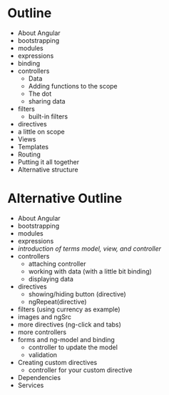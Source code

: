 # Outline

- About Angular
- bootstrapping
- modules
- expressions
- binding
- controllers
    - Data
    - Adding functions to the scope
    - The dot
    - sharing data
- filters
    - built-in filters
- directives
- a little on scope
- Views
- Templates
- Routing
- Putting it all together
- Alternative structure

# Alternative Outline

- About Angular
- bootstrapping
- modules
- expressions
- *introduction of terms model, view, and controller*
- controllers
    - attaching controller
    - working with data (with a little bit binding)
    - displaying data
- directives
    - showing/hiding button (directive)
    - ngRepeat(directive)
- filters (using currency as example)
- images and ngSrc
- more directives (ng-click and tabs)
- more controllers
- forms and ng-model and binding
    - controller to update the model
    - validation
- Creating custom directives
    - controller for your custom directive
- Dependencies
- Services
